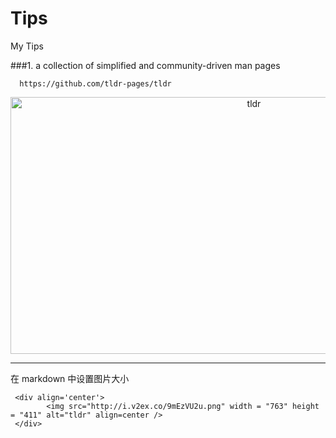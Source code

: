 # Tips
My Tips

###1. a collection of simplified and community-driven man pages

      https://github.com/tldr-pages/tldr
     
      
 <div align='center'>
        <img src="http://i.v2ex.co/9mEzVU2u.png" width = "763" height = "411" alt="tldr" align=center />  
 </div>


---
在 markdown 中设置图片大小

```
 <div align='center'>
        <img src="http://i.v2ex.co/9mEzVU2u.png" width = "763" height = "411" alt="tldr" align=center />  
 </div>
```